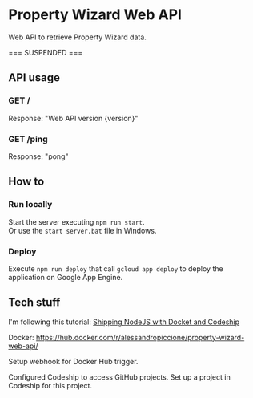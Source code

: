 # Property Wizard Web API

Web API to retrieve Property Wizard data.

=== SUSPENDED ===


## API usage

### GET /

Response: "Web API version {version}"

### GET /ping

Response: "pong"

## How to 

### Run locally

Start the server executing `npm run start`.  
Or use the `start server.bat` file in Windows.

### Deploy

Execute `npm run deploy` that call `gcloud app deploy` to deploy the application on Google App Engine.  

## Tech stuff

I'm following this tutorial:
[Shipping NodeJS with Docket and Codeship](https://blog.risingstack.com/shipping-node-js-applications-with-docker-and-codeship/)  

Docker: https://hub.docker.com/r/alessandropiccione/property-wizard-web-api/

Setup webhook for Docker Hub trigger.

Configured Codeship to access GitHub projects.
Set up a project in Codeship for this project.

